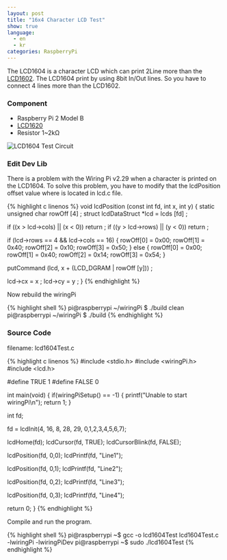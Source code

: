 ```yaml
---
layout: post
title: "16x4 Character LCD Test"
show: true
language:
  - en
  - kr
categories: RaspberryPi
---
```

The LCD1604 is a character LCD which can print 2Line more than the [LCD1602]({{site.url}}/raspberrypi/2016/12/29/lcd1602-en.html). The LCD1604 print by using 8bit In/Out lines. So you have to connect 4 lines more than the LCD1602.

### Component

* Raspberry Pi 2 Model B
* [LCD1620](http://www.waveshare.com/lcd1604-blue.htm)
* Resistor 1~2kΩ

![LCD1604 Test Circuit]({{site.url}}/images/rpi_lcd1604_test.png)

### Edit Dev Lib

There is a problem with the Wiring Pi v2.29 when a character is printed on the LCD1604. To solve this problem, you have to modify that the lcdPosition offset value where is located in lcd.c file.

{% highlight c linenos %}
void lcdPosition (const int fd, int x, int y)
{
  static unsigned char rowOff [4] ;
  struct lcdDataStruct *lcd = lcds [fd] ;

  if ((x > lcd->cols) || (x < 0))
    return ;
  if ((y > lcd->rows) || (y < 0))
    return ;

  if (lcd->rows == 4 && lcd->cols == 16)
  {
    rowOff[0] = 0x00; rowOff[1] = 0x40; rowOff[2] = 0x10; rowOff[3] = 0x50;
  }
  else
  {
    rowOff[0] = 0x00; rowOff[1] = 0x40; rowOff[2] = 0x14; rowOff[3] = 0x54;
  }

   putCommand (lcd, x + (LCD_DGRAM | rowOff [y])) ;

  lcd->cx = x ;
  lcd->cy = y ;
}
{% endhighlight %}

Now rebuild the wiringPi

{% highlight shell %}
pi@raspberrypi ~/wiringPi $ ./build clean
pi@raspberrypi ~/wiringPi $ ./build 
{% endhighlight %}

### Source Code

filename: lcd1604Test.c

{% highlight c linenos %}
#include <stdio.h>
#include <wiringPi.h>
#include <lcd.h>

#define TRUE 1
#define FALSE 0

int main(void)
{
  if(wiringPiSetup() == -1)
  {
    printf("Unable to start wiringPi\n");
    return 1;
  }

  int fd;

  fd = lcdInit(4, 16, 8, 28, 29, 0,1,2,3,4,5,6,7);

  lcdHome(fd);
  lcdCursor(fd, TRUE);
  lcdCursorBlink(fd, FALSE);

  lcdPosition(fd, 0,0);
  lcdPrintf(fd, "Line1");

  lcdPosition(fd, 0,1);
  lcdPrintf(fd, "Line2");

  lcdPosition(fd, 0,2);
  lcdPrintf(fd, "Line3");

  lcdPosition(fd, 0,3);
  lcdPrintf(fd, "Line4");

  return 0;
}
{% endhighlight %}

Compile and run the program.

{% highlight shell %}
pi@raspberrypi ~$ gcc -o lcd1604Test lcd1604Test.c -lwiringPi -lwiringPiDev
pi@raspberrypi ~$ sudo ./lcd1604Test
{% endhighlight %}
